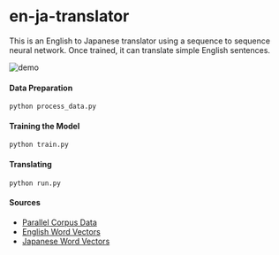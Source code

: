 # en-ja-translator
This is an English to Japanese translator using a sequence to sequence neural network.
Once trained, it can translate simple English sentences.

![demo](https://raw.githubusercontent.com/cheripai/en-ja-translator/master/demo/demo.gif)

#### Data Preparation
```python process_data.py```

#### Training the Model
```python train.py```

#### Translating
```python run.py```


#### Sources
- [Parallel Corpus Data](http://opus.nlpl.eu/)
- [English Word Vectors](https://nlp.stanford.edu/projects/glove/)
- [Japanese Word Vectors](https://github.com/Kyubyong/wordvectors)
